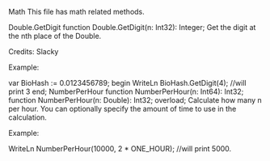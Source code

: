 Math
This file has math related methods.

Double.GetDigit
function Double.GetDigit(n: Int32): Integer;
Get the digit at the nth place of the Double.

Credits: Slacky

Example:

var
  BioHash := 0.0123456789;
begin
  WriteLn BioHash.GetDigit(4); //will print 3
end;
NumberPerHour
function NumberPerHour(n: Int64): Int32;
function NumberPerHour(n: Double): Int32; overload;
Calculate how many n per hour. You can optionally specify the amount of time to use in the calculation.

Example:

WriteLn NumberPerHour(10000, 2 * ONE_HOUR); //will print 5000.